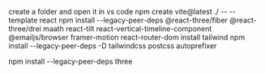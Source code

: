 create a folder and open it in vs code
npm create vite@latest ./ -- --template react
npm install --legacy-peer-deps @react-three/fiber @react-three/drei maath react-tilt react-vertical-timeline-component @emailjs/browser framer-motion react-router-dom
install tailwind
npm install --legacy-peer-deps -D 
tailwindcss postcss autoprefixer

npm install --legacy-peer-deps three